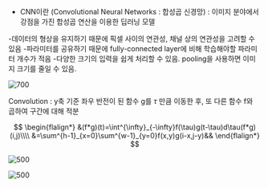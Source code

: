 
- CNN이란 (Convolutional Neural Networks : 합성곱 신경망) : 이미지 분야에서 강점을 가진 합성곱 연산을 이용한 딥러닝 모델

-데이터의 형상을 유지하기 때문에 픽셀 사이의 연관성, 채널 상의 연관성을 고려할 수 있음
-파라미터를 공유하기 때문에 fully-connected layer에 비해 학습해야할 파라미터 개수가 적음
-다양한 크기의 입력을 쉽게 처리할 수 있음. pooling을 사용하면 이미지 크기를 줄일 수 있음.

![700](https://i.imgur.com/lWK61qD.png)

Convolution : y축 기준 좌우 반전이 된 함수 g를 $\tau$ 만큼 이동한 후, 또 다른 함수 f와 곱하여 구간에 대해 적분

$$
\begin{flalign*}
&(f*g)(t)=\int^{\infty}_{-\infty}f(\tau)g(t-\tau)d\tau(f*g)(i,j)\\\\
&=\sum^{h-1}_{x=0}\sum^{w-1}_{y=0}f(x,y)g(i-x,j-y)&&
\end{flalign*}
$$

![500](https://i.imgur.com/ZQSpVbE.png)

![500](https://i.imgur.com/h5q6VjO.png)

